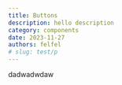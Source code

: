 ```yaml
---
title: Buttons
description: hello description
category: components
date: 2023-11-27
authors: felfel
# slug: test/p
---
```


dadwadwdaw
